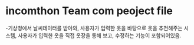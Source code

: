 # incomthon Team com peoject file
-기상청에서 날씨데이터를 받아와, 사용자가 입력한 옷을 바탕으로 옷을 추천해주는 시스템, 사용자가 입력한 옷을 직접 옷장을 통해 보고, 수정하는 기능이 포함되어있음.
